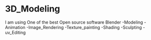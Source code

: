 # 3D_Modeling
I am using One of the best Open source software Blender
-Modeling
-Animation
-Image_Rendering
-Texture_painting
-Shading
-Sculpting
-uv_Editing
